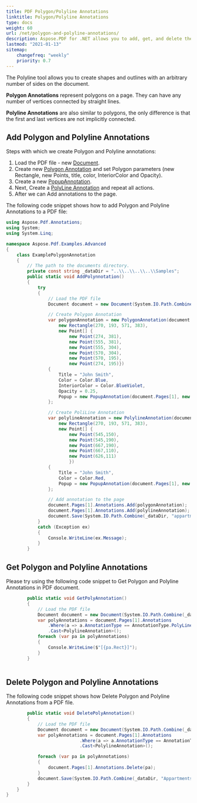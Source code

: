 ```yaml
---
title: PDF Polygon/Polyline Annotations
linktitle: Polygon/Polyline Annotations
type: docs
weight: 60
url: /net/polygon-and-polyline-annotations/
description: Aspose.PDF for .NET allows you to add, get, and delete the polygon and polyline annotations from your PDF document.
lastmod: "2021-01-13"
sitemap:
    changefreq: "weekly"
    priority: 0.7
---
```


The Polyline tool allows you to create shapes and outlines with an arbitrary number of sides on the document.

**Polygon Annotations** represent polygons on a page. They can have any number of vertices connected by straight lines.

**Polyline Annotations** are also similar to polygons, the only difference is that the first and last vertices are not implicitly connected.

## Add Polygon and Polyline Annotations 

Steps with which we create Polygon and Polyline annotations:

1. Load the PDF file - new [Document](https://apireference.aspose.com/pdf/net/aspose.pdf/document).
1. Create new [Polygon Annotation](https://apireference.aspose.com/pdf/net/aspose.pdf.annotations/polygonannotation) and set Polygon parameters (new Rectangle, new Points, title, color, InteriorColor and Opacity).
1. Create a new [PopupAnnotation](https://apireference.aspose.com/pdf/net/aspose.pdf.annotations/popupannotation/methods/index). 
1. Next, Create a [PolyLine Annotation](https://apireference.aspose.com/pdf/net/aspose.pdf.annotations/polylineannotation) and repeat all actions.
1. After we can Add annotations to the page.

The following code snippet shows how to add Polygon and Polyline Annotations to a PDF file:

```csharp
using Aspose.Pdf.Annotations;
using System;
using System.Linq;

namespace Aspose.Pdf.Examples.Advanced
{
    class ExamplePolygonAnnotation
    {
        // The path to the documents directory.
        private const string _dataDir = "..\\..\\..\\..\\Samples";        
        public static void AddPolynnotation()
        {
            try
            {
                // Load the PDF file
                Document document = new Document(System.IO.Path.Combine(_dataDir, "appartments.pdf"));

                // Create Polygon Annotation 
                var polygonAnnotation = new PolygonAnnotation(document.Pages[1],
                    new Rectangle(270, 193, 571, 383),
                    new Point[] {
                        new Point(274, 381),
                        new Point(555, 381),
                        new Point(555, 304),
                        new Point(570, 304),
                        new Point(570, 195),
                        new Point(274, 195)})
                { 
                    Title = "John Smith",
                    Color = Color.Blue,
                    InteriorColor = Color.BlueViolet,
                    Opacity = 0.25,
                    Popup = new PopupAnnotation(document.Pages[1], new Rectangle(842, 196, 1021, 338))
                };

                // Create PoliLine Annotation 
                var polylineAnnotation = new PolylineAnnotation(document.Pages[1],
                    new Rectangle(270, 193, 571, 383),
                    new Point[] {
                        new Point(545,150),
                        new Point(545,190),
                        new Point(667,190),
                        new Point(667,110),
                        new Point(626,111)
                        })
                {
                    Title = "John Smith",
                    Color = Color.Red,                                        
                    Popup = new PopupAnnotation(document.Pages[1], new Rectangle(842, 196, 1021, 338))
                };

                // Add annotation to the page 
                document.Pages[1].Annotations.Add(polygonAnnotation);
                document.Pages[1].Annotations.Add(polylineAnnotation);
                document.Save(System.IO.Path.Combine(_dataDir, "appartments_mod.pdf"));
            }
            catch (Exception ex)
            {
                Console.WriteLine(ex.Message);
            }
        }    
```
## Get Polygon and Polyline Annotations

Please try using the following code snippet to Get Polygon and Polyline Annotations in PDF document.

```csharp
        public static void GetPolyAnnotation()
        {
            // Load the PDF file
            Document document = new Document(System.IO.Path.Combine(_dataDir, "Appartments_mod.pdf"));
            var polyAnnotations = document.Pages[1].Annotations
                .Where(a => a.AnnotationType == AnnotationType.PolyLine)
                .Cast<PolylineAnnotation>();
            foreach (var pa in polyAnnotations)
            {
                Console.WriteLine($"[{pa.Rect}]");
            }
        }        
        
```
## Delete Polygon and Polyline Annotations

The following code snippet shows how Delete Polygon and Polyline Annotations from a PDF file.

```csharp
        public static void DeletePolyAnnotation()
        {
            // Load the PDF file
            Document document = new Document(System.IO.Path.Combine(_dataDir, "Appartments_mod.pdf"));
            var polyAnnotations = document.Pages[1].Annotations
                            .Where(a => a.AnnotationType == AnnotationType.PolyLine)
                            .Cast<PolylineAnnotation>();

            foreach (var pa in polyAnnotations)
            {
                document.Pages[1].Annotations.Delete(pa);
            }
            document.Save(System.IO.Path.Combine(_dataDir, "Appartments_del.pdf"));
        }
    }
}
```

